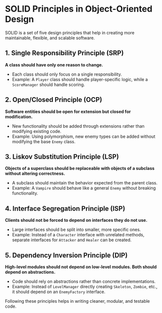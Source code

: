# SOLID Principles in Object-Oriented Design

SOLID is a set of five design principles that help in creating more maintainable, flexible, and scalable software.

## 1. Single Responsibility Principle (SRP)
**A class should have only one reason to change.**
- Each class should only focus on a single responsibility.
- Example: A `Player` class should handle player-specific logic, while a `ScoreManager` should handle scoring.

## 2. Open/Closed Principle (OCP)
**Software entities should be open for extension but closed for modification.**
- New functionality should be added through extensions rather than modifying existing code.
- Example: Using polymorphism, new enemy types can be added without modifying the base `Enemy` class.

## 3. Liskov Substitution Principle (LSP)
**Objects of a superclass should be replaceable with objects of a subclass without altering correctness.**
- A subclass should maintain the behavior expected from the parent class.
- Example: A `Vampire` should behave like a general `Enemy` without breaking functionality.

## 4. Interface Segregation Principle (ISP)
**Clients should not be forced to depend on interfaces they do not use.**
- Large interfaces should be split into smaller, more specific ones.
- Example: Instead of a `Character` interface with unrelated methods, separate interfaces for `Attacker` and `Healer` can be created.

## 5. Dependency Inversion Principle (DIP)
**High-level modules should not depend on low-level modules. Both should depend on abstractions.**
- Code should rely on abstractions rather than concrete implementations.
- Example: Instead of `LevelManager` directly creating `Skeleton`, `Zombie`, etc., it should depend on an `EnemyFactory` interface.

Following these principles helps in writing cleaner, modular, and testable code.

